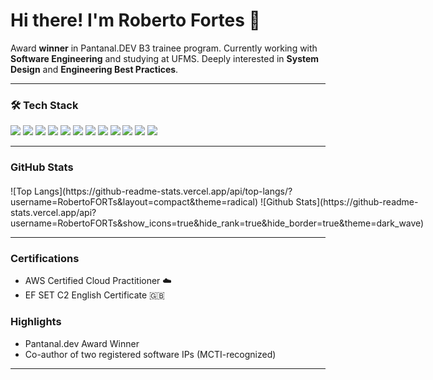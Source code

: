 <h1>Hi there! I'm Roberto Fortes 👋</h1>

<div style="display: flex; flex-wrap: wrap; align-items: center; gap: 20px;">
  <div style="flex: 1; min-width: 250px;">
    Award <strong>winner</strong> in Pantanal.DEV B3 trainee program. 
    Currently working with <strong>Software Engineering</strong> and studying at UFMS.
    Deeply interested in <strong>System Design</strong> and <strong>Engineering Best Practices</strong>.
  </div>
</div>

---

### 🛠️ Tech Stack

<p align="left">
  <!-- Languages -->
  <img src="https://img.shields.io/badge/Java-%23ED8B00.svg?&style=for-the-badge&logo=java&logoColor=white"/>
  <img src="https://img.shields.io/badge/Spring%20Boot-%236DB33F.svg?&style=for-the-badge&logo=springboot&logoColor=white"/>
  <img src="https://img.shields.io/badge/Node.js-339933?style=for-the-badge&logo=node.js&logoColor=white"/>
  <img src="https://img.shields.io/badge/NestJS-E0234E?style=for-the-badge&logo=nestjs&logoColor=white"/>
  <img src="https://img.shields.io/badge/React-%2361DAFB.svg?&style=for-the-badge&logo=react&logoColor=black"/>
  <img src="https://img.shields.io/badge/Flutter-%2302569B.svg?&style=for-the-badge&logo=flutter&logoColor=white"/>
  <img src="https://img.shields.io/badge/Python-%233776AB.svg?&style=for-the-badge&logo=python&logoColor=white"/>

  <!-- Databases -->
  <img src="https://img.shields.io/badge/PostgreSQL-%23336791.svg?&style=for-the-badge&logo=postgresql&logoColor=white"/>
  <img src="https://img.shields.io/badge/MongoDB-%2347A248.svg?&style=for-the-badge&logo=mongodb&logoColor=white"/>

  <!-- DevOps & Tools -->
  <img src="https://img.shields.io/badge/Docker-%232496ED.svg?&style=for-the-badge&logo=docker&logoColor=white"/>
  <img src="https://img.shields.io/badge/AWS-%23FF9900.svg?&style=for-the-badge&logo=amazonaws&logoColor=white"/>
  <img src="https://img.shields.io/badge/Git-%23F05032.svg?&style=for-the-badge&logo=git&logoColor=white"/>
</p>

---

### GitHub Stats

<div style="display: flex; flex-wrap: wrap; gap: 20px; margin-top: 20px;">
  ![Top Langs](https://github-readme-stats.vercel.app/api/top-langs/?username=RobertoFORTs&layout=compact&theme=radical)
  ![Github Stats](https://github-readme-stats.vercel.app/api?username=RobertoFORTs&show_icons=true&hide_rank=true&hide_border=true&theme=dark_wave)
</div>

---

### Certifications
- AWS Certified Cloud Practitioner ☁️  
- EF SET C2 English Certificate 🇬🇧  

### Highlights
- Pantanal.dev Award Winner  
- Co-author of two registered software IPs (MCTI-recognized)  

---
